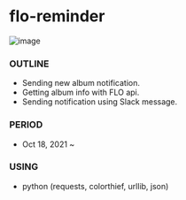 # flo-reminder

![image](https://user-images.githubusercontent.com/68285620/138581586-aee85edc-3557-4005-a647-9d367672167c.png)

### OUTLINE
* Sending new album notification.
* Getting album info with FLO api.
* Sending notification using Slack message.

### PERIOD
* Oct 18, 2021 ~

### USING
* python (requests, colorthief, urllib, json)
